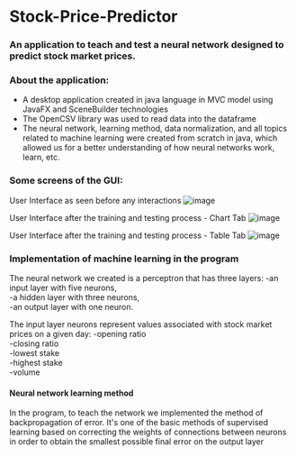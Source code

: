 # Stock-Price-Predictor
### An application to teach and test a neural network designed to predict stock market prices.
### About the application:
- A desktop application created in java language in MVC model using JavaFX and SceneBuilder technologies
- The OpenCSV library was used to read data into the dataframe
- The neural network, learning method, data normalization, and all topics related to machine learning were created from scratch in java, which allowed us for a better understanding of how neural networks work, learn, etc.
### Some screens of the GUI:
User Interface as seen before any interactions
![image](https://user-images.githubusercontent.com/93645494/170872476-d0188081-f83f-4935-9e7d-8ac0262a6855.png)

User Interface after the training and testing process - Chart Tab
![image](https://user-images.githubusercontent.com/93645494/170872540-56570630-cfb3-41b2-991e-0e272022efa6.png)

User Interface after the training and testing process - Table Tab
![image](https://user-images.githubusercontent.com/93645494/170872737-73415fd7-1ea5-45a2-a02c-fc42359a0a78.png)

### Implementation of machine learning in the program
The neural network we created is a perceptron that has three layers:
 -an input layer with five neurons,  
 -a hidden layer with three neurons,  
 -an output layer with one neuron.  
 
The input layer neurons represent values associated with stock market prices on a given day:
 -opening ratio  
 -closing ratio  
 -lowest stake  
 -highest stake  
 -volume  

#### Neural network learning method
In the program, to teach the network we implemented the method of backpropagation of error.
It's one of the basic methods of supervised learning based on correcting the weights of connections between neurons in order to obtain the smallest possible final error on the output layer
